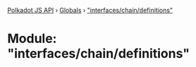 [Polkadot JS API](../README.md) › [Globals](../globals.md) › ["interfaces/chain/definitions"](_interfaces_chain_definitions_.md)

# Module: "interfaces/chain/definitions"



